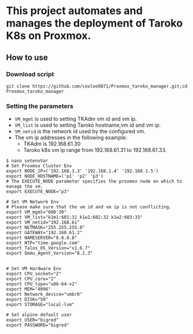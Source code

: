 # This project automates and manages the deployment of Taroko K8s on Proxmox.

## How to use

### Download script
```
git clone https://github.com/cooloo9871/Proxmox_taroko_manager.git;cd Proxmox_taroko_manager
```
### Setting the parameters
- `VM_mgmt` is used to setting TKAdm vm id and vm ip.
- `VM_list` is used to setting Taroko hostname,vm id and vm ip.
- `VM_netid` is the network id used by the configured vm.
- The vm ip addresses in the following example:
  - TKAdm is 192.168.61.30
  - Taroko k8s vm ip range from 192.168.61.31 to 192.168.61.33.
```
$ nano setenvVar
# Set Proxmox Cluster Env
export NODE_IP=('192.168.1.3' '192.168.1.4' '192.168.1.5')
export NODE_HOSTNAME=('p1' 'p2' 'p3')
# The EXECUTE_NODE parameter specifies the proxmox node on which to manage the vm.
export EXECUTE_NODE="p3"

# Set VM Network Env
# Please make sure that the vm id and vm ip is not conflicting.
export VM_mgmt="600:30"
export VM_list="k1m1:601:31 k1w1:602:32 k1w2:603:33"
export VM_netid="192.168.61"
export NETMASK="255.255.255.0"
export GATEWAY="192.168.61.2"
export NAMESERVER="8.8.8.8"
export NTP="time.google.com"
export Talos_OS_Version="v1.6.7"
export Qemu_Agent_Version="8.2.3"


# Set VM Hardware Env
export CPU_socket="2"
export CPU_core="2"
export CPU_type="x86-64-v2"
export MEM="4096"
export Network_device="vmbr0"
export DISK="50"
export STORAGE="local-lvm"

# Set alpine default user
export USER="bigred"
export PASSWORD="bigred"
```
